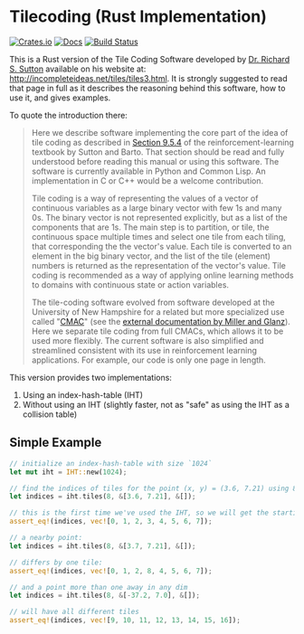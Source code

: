 # Tilecoding (Rust Implementation)

[![Crates.io](https://img.shields.io/crates/v/tilecoding.svg)](https://crates.io/crates/tilecoding)
[![Docs](https://docs.rs/tilecoding/badge.svg)](https://docs.rs/crate/tilecoding/)
[![Build Status](https://travis-ci.org/hamaluik/tilecoding-rs.svg?branch=master)](https://travis-ci.org/hamaluik/tilecoding-rs)

This is a Rust version of the Tile Coding Software developed by [Dr. Richard S. Sutton](http://richsutton.com/index.html) available on his website at: http://incompleteideas.net/tiles/tiles3.html. It is strongly suggested to read that page in full as it describes the reasoning behind this software, how to use it, and gives examples.

To quote the introduction there:

> Here we describe software implementing the core part of the idea of tile coding as described in [Section 9.5.4](http://www.incompleteideas.net/book/RLbook2018.pdf#page=239) of the reinforcement-learning textbook by Sutton and Barto. That section should be read and fully understood before reading this manual or using this software. The software is currently available in Python and Common Lisp. An implementation in C or C++ would be a welcome contribution.
>
> Tile coding is a way of representing the values of a vector of continuous variables as a large binary vector with few 1s and many 0s. The binary vector is not represented explicitly, but as a list of the components that are 1s. The main step is to partition, or tile, the continuous space multiple times and select one tile from each tiling, that corresponding the the vector's value. Each tile is converted to an element in the big binary vector, and the list of the tile (element) numbers is returned as the representation of the vector's value. Tile coding is recommended as a way of applying online learning methods to domains with continuous state or action variables.
>
> The tile-coding software evolved from software developed at the University of New Hampshire for a related but more specialized use called "[CMAC](http://en.wikipedia.org/wiki/Cerebellar_Model_Articulation_Controller)" (see the [external documentation by Miller and Glanz](http://incompleteideas.net/tiles/tilesUNHdoc.pdf)). Here we separate tile coding from full CMACs, which allows it to be used more flexibly. The current software is also simplified and streamlined consistent with its use in reinforcement learning applications. For example, our code is only one page in length. 

This version provides two implementations:

1. Using an index-hash-table (IHT)
2. Without using an IHT (slightly faster, not as "safe" as using the IHT as a collision table)

## Simple Example

```rust
// initialize an index-hash-table with size `1024`
let mut iht = IHT::new(1024);

// find the indices of tiles for the point (x, y) = (3.6, 7.21) using 8 tilings:
let indices = iht.tiles(8, &[3.6, 7.21], &[]);

// this is the first time we've used the IHT, so we will get the starting tiles:
assert_eq!(indices, vec![0, 1, 2, 3, 4, 5, 6, 7]);

// a nearby point:
let indices = iht.tiles(8, &[3.7, 7.21], &[]);

// differs by one tile:
assert_eq!(indices, vec![0, 1, 2, 8, 4, 5, 6, 7]);

// and a point more than one away in any dim
let indices = iht.tiles(8, &[-37.2, 7.0], &[]);

// will have all different tiles
assert_eq!(indices, vec![9, 10, 11, 12, 13, 14, 15, 16]);
```
